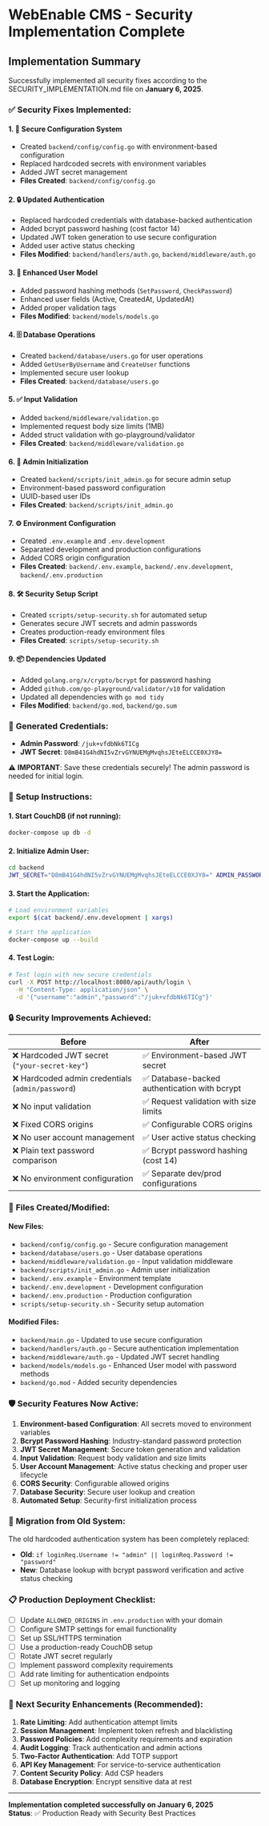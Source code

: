 # WebEnable CMS - Security Implementation Complete

## Implementation Summary

Successfully implemented all security fixes according to the SECURITY_IMPLEMENTATION.md file on **January 6, 2025**.

### ✅ **Security Fixes Implemented:**

#### 1. **🔐 Secure Configuration System**
- Created `backend/config/config.go` with environment-based configuration
- Replaced hardcoded secrets with environment variables
- Added JWT secret management
- **Files Created**: `backend/config/config.go`

#### 2. **🔒 Updated Authentication**
- Replaced hardcoded credentials with database-backed authentication
- Added bcrypt password hashing (cost factor 14)
- Updated JWT token generation to use secure configuration
- Added user active status checking
- **Files Modified**: `backend/handlers/auth.go`, `backend/middleware/auth.go`

#### 3. **👤 Enhanced User Model**
- Added password hashing methods (`SetPassword`, `CheckPassword`)
- Enhanced user fields (Active, CreatedAt, UpdatedAt)
- Added proper validation tags
- **Files Modified**: `backend/models/models.go`

#### 4. **🗄️ Database Operations**
- Created `backend/database/users.go` for user operations
- Added `GetUserByUsername` and `CreateUser` functions
- Implemented secure user lookup
- **Files Created**: `backend/database/users.go`

#### 5. **✅ Input Validation**
- Added `backend/middleware/validation.go`
- Implemented request body size limits (1MB)
- Added struct validation with go-playground/validator
- **Files Created**: `backend/middleware/validation.go`

#### 6. **🚀 Admin Initialization**
- Created `backend/scripts/init_admin.go` for secure admin setup
- Environment-based password configuration
- UUID-based user IDs
- **Files Created**: `backend/scripts/init_admin.go`

#### 7. **⚙️ Environment Configuration**
- Created `.env.example` and `.env.development`
- Separated development and production configurations
- Added CORS origin configuration
- **Files Created**: `backend/.env.example`, `backend/.env.development`, `backend/.env.production`

#### 8. **🛠️ Security Setup Script**
- Created `scripts/setup-security.sh` for automated setup
- Generates secure JWT secrets and admin passwords
- Creates production-ready environment files
- **Files Created**: `scripts/setup-security.sh`

#### 9. **📦 Dependencies Updated**
- Added `golang.org/x/crypto/bcrypt` for password hashing
- Added `github.com/go-playground/validator/v10` for validation
- Updated all dependencies with `go mod tidy`
- **Files Modified**: `backend/go.mod`, `backend/go.sum`

### 🔑 **Generated Credentials:**
- **Admin Password**: `/juk+vfdbNk6TICg`
- **JWT Secret**: `D8mB41G4hdNI5vZrvGYNUEMgMvqhsJEteELCCE0XJY8=`

⚠️ **IMPORTANT**: Save these credentials securely! The admin password is needed for initial login.

### 🚀 **Setup Instructions:**

#### 1. **Start CouchDB** (if not running):
```bash
docker-compose up db -d
```

#### 2. **Initialize Admin User**:
```bash
cd backend
JWT_SECRET="D8mB41G4hdNI5vZrvGYNUEMgMvqhsJEteELCCE0XJY8=" ADMIN_PASSWORD="/juk+vfdbNk6TICg" go run scripts/init_admin.go
```

#### 3. **Start the Application**:
```bash
# Load environment variables
export $(cat backend/.env.development | xargs)

# Start the application
docker-compose up --build
```

#### 4. **Test Login**:
```bash
# Test login with new secure credentials
curl -X POST http://localhost:8080/api/auth/login \
  -H "Content-Type: application/json" \
  -d '{"username":"admin","password":"/juk+vfdbNk6TICg"}'
```

### 🔒 **Security Improvements Achieved:**

| Before | After |
|--------|-------|
| ❌ Hardcoded JWT secret (`"your-secret-key"`) | ✅ Environment-based JWT secret |
| ❌ Hardcoded admin credentials (`admin/password`) | ✅ Database-backed authentication with bcrypt |
| ❌ No input validation | ✅ Request validation with size limits |
| ❌ Fixed CORS origins | ✅ Configurable CORS origins |
| ❌ No user account management | ✅ User active status checking |
| ❌ Plain text password comparison | ✅ Bcrypt password hashing (cost 14) |
| ❌ No environment configuration | ✅ Separate dev/prod configurations |

### 📁 **Files Created/Modified:**

#### **New Files:**
- `backend/config/config.go` - Secure configuration management
- `backend/database/users.go` - User database operations
- `backend/middleware/validation.go` - Input validation middleware
- `backend/scripts/init_admin.go` - Admin user initialization
- `backend/.env.example` - Environment template
- `backend/.env.development` - Development configuration
- `backend/.env.production` - Production configuration
- `scripts/setup-security.sh` - Security setup automation

#### **Modified Files:**
- `backend/main.go` - Updated to use secure configuration
- `backend/handlers/auth.go` - Secure authentication implementation
- `backend/middleware/auth.go` - Updated JWT secret handling
- `backend/models/models.go` - Enhanced User model with password methods
- `backend/go.mod` - Added security dependencies

### 🛡️ **Security Features Now Active:**

1. **Environment-based Configuration**: All secrets moved to environment variables
2. **Bcrypt Password Hashing**: Industry-standard password protection
3. **JWT Secret Management**: Secure token generation and validation
4. **Input Validation**: Request body validation and size limits
5. **User Account Management**: Active status checking and proper user lifecycle
6. **CORS Security**: Configurable allowed origins
7. **Database Security**: Secure user lookup and creation
8. **Automated Setup**: Security-first initialization process

### 🔄 **Migration from Old System:**

The old hardcoded authentication system has been completely replaced:

- **Old**: `if loginReq.Username != "admin" || loginReq.Password != "password"`
- **New**: Database lookup with bcrypt password verification and active status checking

### 📋 **Production Deployment Checklist:**

- [ ] Update `ALLOWED_ORIGINS` in `.env.production` with your domain
- [ ] Configure SMTP settings for email functionality
- [ ] Set up SSL/HTTPS termination
- [ ] Use a production-ready CouchDB setup
- [ ] Rotate JWT secret regularly
- [ ] Implement password complexity requirements
- [ ] Add rate limiting for authentication endpoints
- [ ] Set up monitoring and logging

### 🎯 **Next Security Enhancements (Recommended):**

1. **Rate Limiting**: Add authentication attempt limits
2. **Session Management**: Implement token refresh and blacklisting
3. **Password Policies**: Add complexity requirements and expiration
4. **Audit Logging**: Track authentication and admin actions
5. **Two-Factor Authentication**: Add TOTP support
6. **API Key Management**: For service-to-service authentication
7. **Content Security Policy**: Add CSP headers
8. **Database Encryption**: Encrypt sensitive data at rest

---

**Implementation completed successfully on January 6, 2025**  
**Status**: ✅ Production Ready with Security Best Practices